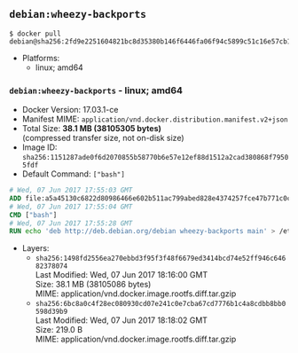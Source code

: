 ## `debian:wheezy-backports`

```console
$ docker pull debian@sha256:2fd9e2251604821bc8d35380b146f6446fa06f94c5899c51c16e57cb1d029159
```

-	Platforms:
	-	linux; amd64

### `debian:wheezy-backports` - linux; amd64

-	Docker Version: 17.03.1-ce
-	Manifest MIME: `application/vnd.docker.distribution.manifest.v2+json`
-	Total Size: **38.1 MB (38105305 bytes)**  
	(compressed transfer size, not on-disk size)
-	Image ID: `sha256:1151287ade0f6d2070855b58770b6e57e12ef88d1512a2cad380868f79505fdf`
-	Default Command: `["bash"]`

```dockerfile
# Wed, 07 Jun 2017 17:55:03 GMT
ADD file:a5a45130c6822d80986466e602b511ac799abed828e4374257fce47b771c0ce6 in / 
# Wed, 07 Jun 2017 17:55:04 GMT
CMD ["bash"]
# Wed, 07 Jun 2017 17:55:28 GMT
RUN echo 'deb http://deb.debian.org/debian wheezy-backports main' > /etc/apt/sources.list.d/backports.list
```

-	Layers:
	-	`sha256:1498fd2556ea270ebbd3f95f3f48f6679ed3414bcd74e52ff946c64682378074`  
		Last Modified: Wed, 07 Jun 2017 18:16:00 GMT  
		Size: 38.1 MB (38105086 bytes)  
		MIME: application/vnd.docker.image.rootfs.diff.tar.gzip
	-	`sha256:6bc8a0c4f28ec080930cd07e241c0e7cba67cd7776b1c4a8cdbb8bb0598d39b9`  
		Last Modified: Wed, 07 Jun 2017 18:18:02 GMT  
		Size: 219.0 B  
		MIME: application/vnd.docker.image.rootfs.diff.tar.gzip
